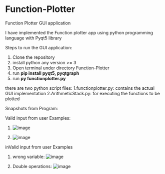 # Function-Plotter
Function Plotter GUI application 

I have implemented the Function plotter app using python programming language with Pyqt5 library

Steps to run the GUI application:
1. Clone the repository 
2. install python any version >= 3
3. Open terminal under directory Function-Plotter
4. run **pip install pyqt5, pyqtgraph**
5. run **py functionplotter.py**


there are two python script files:
1.functionplotter.py: contains the actual GUI implementation
2.ArithmeticStack.py: for executing the functions to be plotted



Snapshots from Program:

Valid input from user Examples:
1. ![image](https://user-images.githubusercontent.com/51798396/169177181-3d64c8db-db1a-4fdb-a466-8ddb6944b372.png)

2. ![image](https://user-images.githubusercontent.com/51798396/169177272-79b74348-db47-46c1-8c65-bf300c9498ec.png)

inValid input from user Examples


1. wrong variable: ![image](https://user-images.githubusercontent.com/51798396/169177412-abd355e4-3ada-439d-84d3-17974ef7691a.png)

2. Double operations: ![image](https://user-images.githubusercontent.com/51798396/169177453-a7dc6b5e-408f-4b88-ad7e-5773142d16a2.png)
